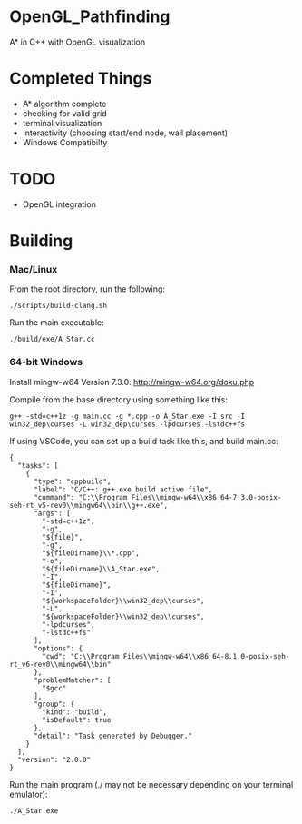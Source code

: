 # OpenGL_Pathfinding
A* in C++ with OpenGL visualization

# Completed Things
  - A* algorithm complete
  - checking for valid grid
  - terminal visualization
  - Interactivity (choosing start/end node, wall placement)
  - Windows Compatibilty

# TODO
  - OpenGL integration

# Building
### Mac/Linux
From the root directory, run the following:
    
    ./scripts/build-clang.sh

Run the main executable:
    
    ./build/exe/A_Star.cc


### 64-bit Windows
Install mingw-w64 Version 7.3.0: http://mingw-w64.org/doku.php

Compile from the base directory using something like this:

    g++ -std=c++1z -g main.cc -g *.cpp -o A_Star.exe -I src -I win32_dep\curses -L win32_dep\curses -lpdcurses -lstdc++fs

If using VSCode, you can set up a build task like this, and build main.cc:

    {
      "tasks": [
        {
          "type": "cppbuild",
          "label": "C/C++: g++.exe build active file",
          "command": "C:\\Program Files\\mingw-w64\\x86_64-7.3.0-posix-seh-rt_v5-rev0\\mingw64\\bin\\g++.exe",
          "args": [
            "-std=c++1z",
            "-g",
            "${file}",
            "-g",
            "${fileDirname}\\*.cpp",
            "-o",
            "${fileDirname}\\A_Star.exe",
            "-I",
            "${fileDirname}",
            "-I",
            "${workspaceFolder}\\win32_dep\\curses",
            "-L",
            "${workspaceFolder}\\win32_dep\\curses",
            "-lpdcurses",
            "-lstdc++fs"
          ],
          "options": {
            "cwd": "C:\\Program Files\\mingw-w64\\x86_64-8.1.0-posix-seh-rt_v6-rev0\\mingw64\\bin"
          },
          "problemMatcher": [
            "$gcc"
          ],
          "group": {
            "kind": "build",
            "isDefault": true
          },
          "detail": "Task generated by Debugger."
        }
      ],
      "version": "2.0.0"
    }

Run the main program (./ may not be necessary depending on your terminal emulator):
    
    ./A_Star.exe
